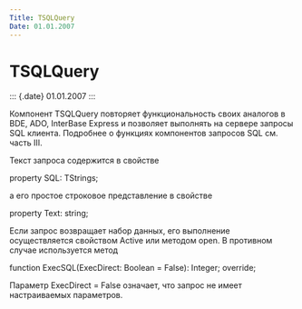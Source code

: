 ```yaml
---
Title: TSQLQuery
Date: 01.01.2007
---
```



TSQLQuery
=========

::: {.date}
01.01.2007
:::

Компонент TSQLQuery повторяет функциональность своих аналогов в BDE,
ADO, InterBase Express и позволяет выполнять на сервере запросы SQL
клиента. Подробнее о функциях компонентов запросов SQL см. часть III.

Текст запроса содержится в свойстве

property SQL: TStrings;

а его простое строковое представление в свойстве

property Text: string;

Если запрос возвращает набор данных, его выполнение осуществляется
свойством Active или методом open. В противном случае используется метод

function ExecSQL(ExecDirect: Boolean = False): Integer; override;

Параметр ExecDirect = False означает, что запрос не имеет настраиваемых
параметров.
